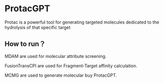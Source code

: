 # ProtacGPT

Protac is a powerful tool for generating targeted molecules dedicated to the hydrolysis of that specific target

## How to run？

MDAM are used for molecular attribute screening.

FusionTransCPI are used for Fragment-Target affinity calculation.

MCMG are used to generate molecular buy ProtacGPT.
